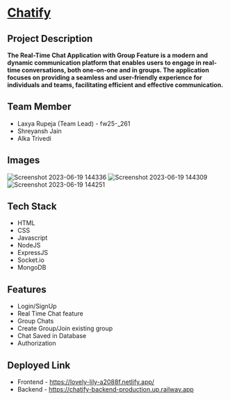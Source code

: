 # [Chatify](https://lovely-lily-a2088f.netlify.app/)
## Project Description
**The Real-Time Chat Application with Group Feature is a modern and dynamic communication platform that enables users to engage in real-time conversations, both one-on-one and in groups. The application focuses on providing a seamless and user-friendly experience for individuals and teams, facilitating efficient and effective communication.**
## Team Member
* Laxya Rupeja (Team Lead) - fw25-_261
* Shreyansh Jain
* Alka  Trivedi
## Images 
![Screenshot 2023-06-19 144336](https://github.com/LaxyaRupeja/bouncy-invention-713/assets/121308243/2dec74b3-2412-48ef-9ad5-12b6cff7c92c)
![Screenshot 2023-06-19 144309](https://github.com/LaxyaRupeja/bouncy-invention-713/assets/121308243/b506157d-e6bf-4c8c-8598-7850dea0903f)
![Screenshot 2023-06-19 144251](https://github.com/LaxyaRupeja/bouncy-invention-713/assets/121308243/d796c73c-e565-4576-8d18-5e89c02815c0)
## Tech Stack
* HTML
* CSS
* Javascript
* NodeJS
* ExpressJS
* Socket.io
* MongoDB
## Features
* Login/SignUp
* Real Time Chat feature
* Group Chats
* Create Group/Join existing group
* Chat Saved in Database
* Authorization
## Deployed Link
* Frontend - 
https://lovely-lily-a2088f.netlify.app/
* Backend - 
https://chatify-backend-production.up.railway.app
